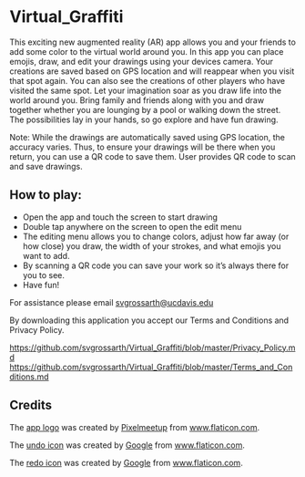 # Virtual_Graffiti

This exciting new augmented reality (AR) app allows you and your friends to add some color to the virtual world around you. In this app you can place emojis, draw, and edit your drawings using your devices camera. Your creations are saved based on GPS location and will reappear when you visit that spot again. You can also see the creations of other players who have visited the same spot. Let your imagination soar as you draw life into the world around you. Bring family and friends along with you and draw together whether you are lounging by a pool or walking down the street. The possibilities lay in your hands, so go explore and have fun drawing. 


Note: While the drawings are automatically saved using GPS location, the accuracy varies. Thus, to ensure your drawings will be there when you return, you can use a QR code to save them. User provides QR code to scan and save drawings.   

## How to play: 
- Open the app and touch the screen to start drawing 
- Double tap anywhere on the screen to open the edit menu
-  The editing menu allows you to change colors, adjust how far away (or how close) you draw, the width of your strokes, and what emojis you want to add. 
- By scanning a QR code you can save your work so it’s always there for you to see. 
- Have fun!

For assistance please email svgrossarth@ucdavis.edu

By downloading this application you accept our Terms and Conditions and Privacy Policy.

https://github.com/svgrossarth/Virtual_Graffiti/blob/master/Privacy_Policy.md
https://github.com/svgrossarth/Virtual_Graffiti/blob/master/Terms_and_Conditions.md


## Credits
The [app logo](https://www.flaticon.com/free-icon/spray-can_1791945?term=spray%20can&page=1&position=86) was created by [Pixelmeetup](https://www.flaticon.com/authors/pixelmeetup) from  www.flaticon.com.

The [undo icon](https://www.flaticon.com/free-icon/undo_565344?term=undo&page=1&position=19) was created by [Google](https://www.flaticon.com/authors/google) from www.flaticon.com.

The [redo icon](https://www.flaticon.com/free-icon/redo_565331?term=redo%20google&page=1&position=2) was created by [Google](https://www.flaticon.com/authors/google) from www.flaticon.com.
